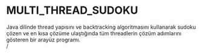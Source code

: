 # MULTI_THREAD_SUDOKU
Java dilinde thread yapısını ve backtracking algoritmasını kullanarak sudoku çözen ve en kısa çözüme ulaştığında tüm threadlerin çözüm adımlarını gösteren bir arayüz programı.</br>/</br>

